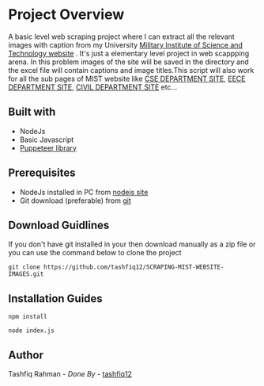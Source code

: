 # Project Overview
  A basic level web scraping project where I can extract all the relevant images with caption from my University  [Military Institute of Science 
  and Technology website](https://mist.ac.bd) . It's just a elementary level project in web scappping arena. In this problem images of the site will be saved in the directory and the excel file will contain captions and image titles.This script will also work for all the sub pages of MIST website like [CSE DEPARTMENT SITE](https://cse.mist.ac.bd), [EECE DEPARTMENT SITE](https://eece.mist.ac.bd), [CIVIL DEPARTMENT SITE](https://ce.mist.ac.bd) etc...
  
  ## Built with
  * NodeJs
  * Basic Javascript
  * [Puppeteer library](https://developers.google.com/web/tools/puppeteer)
  
  ## Prerequisites
  * NodeJs installed in PC from [nodejs site](https://nodejs.org/en/download/)
  * Git download (preferable) from [git](https://git-scm.com/downloads)
  
  ## Download Guidlines
  If you don't have git installed in your then download manually as a zip file or you can use the command below to clone the project
   ```
   git clone https://github.com/tashfiq12/SCRAPING-MIST-WEBSITE-IMAGES.git
  ```
  
  ## Installation Guides
  
  ```
  npm install
  ```
  
  ```
  node index.js
  ```
  
 ## Author
 Tashfiq Rahman - _Done By_  - [tashfiq12](https://tashfiq12.github.io)
